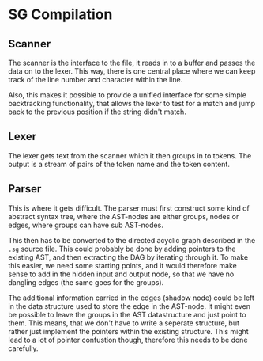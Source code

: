 # SG Compilation

## Scanner
The scanner is the interface to the file, it reads in to a buffer and passes the data on to the lexer. This way, there is one central place where we can keep track of the line number and character within the line.

Also, this makes it possible to provide a unified interface for some simple backtracking functionality, that allows the lexer to test for a match and jump back to the previous position if the string didn't match.

## Lexer
The lexer gets text from the scanner which it then groups in to tokens. The output is a stream of pairs of the token name and the token content.

## Parser
This is where it gets difficult. The parser must first construct some kind of abstract syntax tree, where the AST-nodes are either groups, nodes or edges, where groups can have sub AST-nodes.

This then has to be converted to the directed acyclic graph described in the `.sg` source file. This could probably be done by adding pointers to the existing AST, and then extracting the DAG by iterating through it. To make this easier, we need some starting points, and it would therefore make sense to add in the hidden input and output node, so that we have no dangling edges (the same goes for the groups).

The additional information carried in the edges (shadow node) could be left in the data structure used to store the edge in the AST-node. It might even be possible to leave the groups in the AST datastructure and just point to them. This means, that we don't have to write a seperate structure, but rather just implement the pointers within the existing structure. This might lead to a lot of pointer confustion though, therefore this needs to be done carefully.